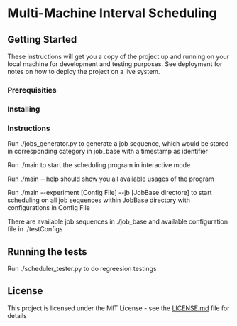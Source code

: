 # Multi-Machine Interval Scheduling


## Getting Started

These instructions will get you a copy of the project up and running on your local machine for development and testing purposes. See deployment for notes on how to deploy the project on a live system.

### Prerequisities

### Installing

### Instructions

Run ./jobs_generator.py to generate a job sequence, which would be stored in corresponding category in job_base with a timestamp as identifier

Run ./main to start the scheduling program in interactive mode

Run ./main --help should show you all available usages of the program

Run ./main --experiment [Config File] --jb [JobBase directore] to start scheduling on all job sequences within JobBase directory with configurations in Config File 

There are available job sequences in ./job_base and available configuration file in ./testConfigs

## Running the tests

Run ./scheduler_tester.py to do regreesion testings

## License

This project is licensed under the MIT License - see the [LICENSE.md](LICENSE.md) file for details


